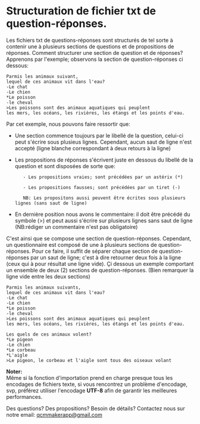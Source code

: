 # Structuration de fichier txt de question-réponses.
Les fichiers txt de questions-réponses sont structurés de tel sorte à contenir une à plusieurs sections de questions et de propositions de réponses.
Comment structurer une section de question et de réponses?
Apprenons par l'exemple; observons la section de question-réponses ci dessous:

```
Parmis les animaux suivant,
lequel de ces animaux vit dans l'eau?
-Le chat
-Le chien
*Le poisson
-le cheval
>Les poissons sont des animaux aquatiques qui peuplent
les mers, les océans, les rivières, les étangs et les points d'eau.
```

Par cet exemple, nous pouvons faire ressortir que:
   * Une section commence toujours par le libellé de la question, celui-ci peut s'écrire sous plusieus lignes.
    Cependant, aucun saut de ligne n'est accepté (ligne blanche correspondant à deux retours à la ligne)
   * Les propositions de réponses s'écrivent juste en dessous du libellé de la question et sont disposées de sorte que:

            - Les propositions vraies; sont précédées par un astérix (*)

            - Les propositions fausses; sont précédées par un tiret (-)

            NB: Les propositons aussi peuvent être écrites sous plusieurs lignes (sans saut de ligne)
   * En dernière position nous avons le commentaire: il doit être précédé du symbole (>) et peut aussi s'écrire sur plusieurs lignes sans saut de ligne (NB:rédiger un commentaire n'est pas obligatoire)



C'est ainsi que se compose une section de question-réponses.
Cependant, un questionnaire est composé de une à plusieurs sections de question-réponses. Pour ce faire, il suffit de séparer chaque section de question-réponses par un saut de ligne;
c'est à dire retourner deux fois à la ligne (ceux qui à pour résultat une ligne vide).
Çi dessous un exemple comportant un ensemble de deux (2) sections de question-réponses. (Bien remarquer la ligne vide entre les deux sections)

```
Parmis les animaux suivants,
lequel de ces animaux vit dans l'eau?
-Le chat
-Le chien
*Le poisson
-le cheval
>Les poissons sont des animaux aquatiques qui peuplent
les mers, les océans, les rivières, les étangs et les points d'eau.

Les quels de ces animaux volent?
*Le pigeon
-Le chien
*Le corbeau
*L'aigle
>Le pigeon, le corbeau et l'aigle sont tous des oiseaux volant
```

**Noter:**  
Même si la fonction d'importation prend en charge presque tous les encodages de fichiers texte, si vous rencontrez un problème d'encodage, svp, préférez utiliser l'encodage **UTF-8** afin de garantir les meilleures performances.  

Des questions? Des propositions? Besoin de détails? Contactez nous sur notre email: [qcmmakerapp@gmail.com](mailto:qcmmakerapp@gmail.com)
